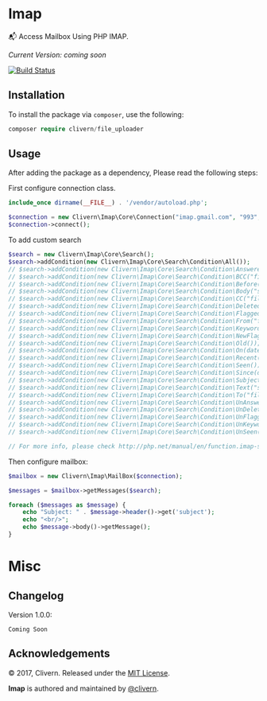 Imap
====
:mailbox_with_mail: Access Mailbox Using PHP IMAP.

*Current Version: coming soon*

[![Build Status](https://travis-ci.org/Clivern/Imap.svg?branch=master)](https://travis-ci.org/Clivern/Imap)

Installation
------------
To install the package via `composer`, use the following:
```php
composer require clivern/file_uploader
```

Usage
-----
After adding the package as a dependency, Please read the following steps:

First configure connection class.
```php
include_once dirname(__FILE__) . '/vendor/autoload.php';

$connection = new Clivern\Imap\Core\Connection("imap.gmail.com", "993", "test@clivern.com", "my_password", "/ssl", "INBOX");
$connection->connect();
```

To add custom search
```php
$search = new Clivern\Imap\Core\Search();
$search->addCondition(new Clivern\Imap\Core\Search\Condition\All());
// $search->addCondition(new Clivern\Imap\Core\Search\Condition\Answered());
// $search->addCondition(new Clivern\Imap\Core\Search\Condition\BCC("filter@gmail.com"));
// $search->addCondition(new Clivern\Imap\Core\Search\Condition\Before(date("j F Y")));
// $search->addCondition(new Clivern\Imap\Core\Search\Condition\Body("search text"));
// $search->addCondition(new Clivern\Imap\Core\Search\Condition\CC("filter@gmail.com"));
// $search->addCondition(new Clivern\Imap\Core\Search\Condition\Deleted());
// $search->addCondition(new Clivern\Imap\Core\Search\Condition\Flagged());
// $search->addCondition(new Clivern\Imap\Core\Search\Condition\From("filter@gmail.com"));
// $search->addCondition(new Clivern\Imap\Core\Search\Condition\Keyword("test"));
// $search->addCondition(new Clivern\Imap\Core\Search\Condition\NewFlag());
// $search->addCondition(new Clivern\Imap\Core\Search\Condition\Old());
// $search->addCondition(new Clivern\Imap\Core\Search\Condition\On(date("j F Y")));
// $search->addCondition(new Clivern\Imap\Core\Search\Condition\Recent());
// $search->addCondition(new Clivern\Imap\Core\Search\Condition\Seen());
// $search->addCondition(new Clivern\Imap\Core\Search\Condition\Since(date("j F Y")));
// $search->addCondition(new Clivern\Imap\Core\Search\Condition\Subject("search text"));
// $search->addCondition(new Clivern\Imap\Core\Search\Condition\Text("search text"));
// $search->addCondition(new Clivern\Imap\Core\Search\Condition\To("filter@gmail.com"));
// $search->addCondition(new Clivern\Imap\Core\Search\Condition\UnAnswered());
// $search->addCondition(new Clivern\Imap\Core\Search\Condition\UnDeleted());
// $search->addCondition(new Clivern\Imap\Core\Search\Condition\UnFlagged());
// $search->addCondition(new Clivern\Imap\Core\Search\Condition\UnKeyword("test"));
// $search->addCondition(new Clivern\Imap\Core\Search\Condition\UnSeen());

// For more info, please check http://php.net/manual/en/function.imap-search.php
```

Then configure mailbox:

```php
$mailbox = new Clivern\Imap\MailBox($connection);

$messages = $mailbox->getMessages($search);

foreach ($messages as $message) {
	echo "Subject: " . $message->header()->get('subject');
	echo "<br/>";
	echo $message->body()->getMessage();
}
```


Misc
====

Changelog
---------
Version 1.0.0:
```
Coming Soon
```

Acknowledgements
----------------

© 2017, Clivern. Released under the [MIT License](http://www.opensource.org/licenses/mit-license.php).

**Imap** is authored and maintained by [@clivern](http://github.com/clivern).